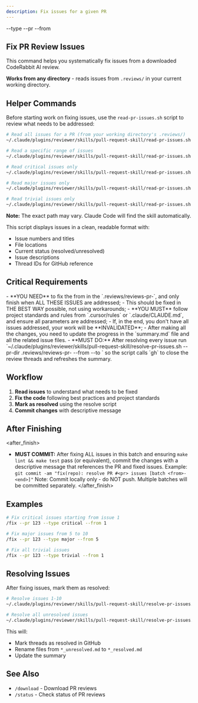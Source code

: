 ```yaml
---
description: Fix issues for a given PR
---
```


<type>--type</type>
<pr>--pr</pr>
<from>--from</from>

## Fix PR Review Issues

This command helps you systematically fix issues from a downloaded CodeRabbit AI review.

**Works from any directory** - reads issues from `.reviews/` in your current working directory.

## Helper Commands

Before starting work on fixing issues, use the `read-pr-issues.sh` script to review what needs to be addressed:

```bash
# Read all issues for a PR (from your working directory's .reviews/)
~/.claude/plugins/reviewer/skills/pull-request-skill/read-pr-issues.sh --pr <pr> --type issue --all

# Read a specific range of issues
~/.claude/plugins/reviewer/skills/pull-request-skill/read-pr-issues.sh --pr <pr> --type issue --from <from> --to 10

# Read critical issues only
~/.claude/plugins/reviewer/skills/pull-request-skill/read-pr-issues.sh --pr <pr> --type critical --all

# Read major issues only
~/.claude/plugins/reviewer/skills/pull-request-skill/read-pr-issues.sh --pr <pr> --type major --all

# Read trivial issues only
~/.claude/plugins/reviewer/skills/pull-request-skill/read-pr-issues.sh --pr <pr> --type trivial --all
```

**Note:** The exact path may vary. Claude Code will find the skill automatically.

This script displays issues in a clean, readable format with:

- Issue numbers and titles
- File locations
- Current status (resolved/unresolved)
- Issue descriptions
- Thread IDs for GitHub reference

## Critical Requirements

<critical>
- **YOU NEED** to fix the <type> from <from> in the `.reviews/reviews-pr-<pr>`, and only finish when ALL THESE ISSUES are addressed;
- This should be fixed in THE BEST WAY possible, not using workarounds;
- **YOU MUST** follow project standards and rules from `.cursor/rules` or `.claude/CLAUDE.md`, and ensure all parameters are addressed;
- If, in the end, you don't have all issues addressed, your work will be **INVALIDATED**;
- After making all the changes, you need to update the progress in the `summary.md` file and all the related issue files.
- **MUST DO:** After resolving every issue run `~/.claude/plugins/reviewer/skills/pull-request-skill/resolve-pr-issues.sh --pr-dir .reviews/reviews-pr-<pr> --from <from> --to <end>` so the script calls `gh` to close the review threads and refreshes the summary.
</critical>

## Workflow

1. **Read issues** to understand what needs to be fixed
2. **Fix the code** following best practices and project standards
3. **Mark as resolved** using the resolve script
4. **Commit changes** with descriptive message

## After Finishing

<after_finish>

- **MUST COMMIT:** After fixing ALL issues in this batch and ensuring `make lint && make test` pass (or equivalent),
  commit the changes with a descriptive message that references the PR and fixed issues.
  Example: `git commit -am "fix(repo): resolve PR #<pr> issues [batch <from>-<end>]"`
  Note: Commit locally only - do NOT push. Multiple batches will be committed separately.
</after_finish>

## Examples

```bash
# Fix critical issues starting from issue 1
/fix --pr 123 --type critical --from 1

# Fix major issues from 5 to 10
/fix --pr 123 --type major --from 5

# Fix all trivial issues
/fix --pr 123 --type trivial --from 1
```

## Resolving Issues

After fixing issues, mark them as resolved:

```bash
# Resolve issues 1-10
~/.claude/plugins/reviewer/skills/pull-request-skill/resolve-pr-issues.sh --pr-dir .reviews/reviews-pr-123 --from 1 --to 10

# Resolve all unresolved issues
~/.claude/plugins/reviewer/skills/pull-request-skill/resolve-pr-issues.sh --pr-dir .reviews/reviews-pr-123 --all
```

This will:
- Mark threads as resolved in GitHub
- Rename files from `*_unresolved.md` to `*_resolved.md`
- Update the summary

## See Also

- `/download` - Download PR reviews
- `/status` - Check status of PR reviews
